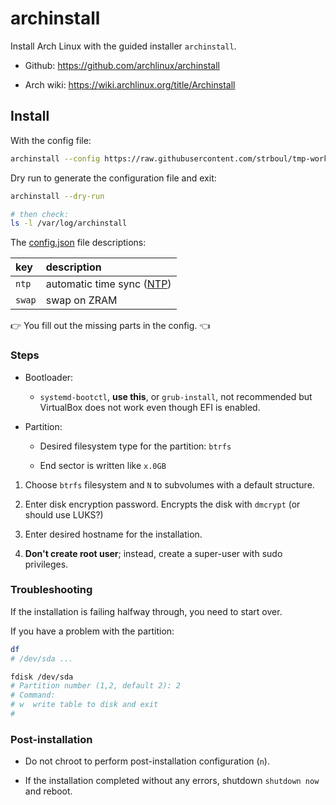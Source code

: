 # archinstall

Install Arch Linux with the guided installer `archinstall`.

- Github: https://github.com/archlinux/archinstall

- Arch wiki: https://wiki.archlinux.org/title/Archinstall

## Install

With the config file:

```sh
archinstall --config https://raw.githubusercontent.com/strboul/tmp-workbench/master/system/core/arch/archinstall/config.json
```

Dry run to generate the configuration file and exit:

```sh
archinstall --dry-run

# then check:
ls -l /var/log/archinstall
```

The [config.json](config.json) file descriptions:

| key          | description                                       |
|:-------------|:--------------------------------------------------|
| `ntp`        | automatic time sync ([NTP](https://www.ntp.org/)) |
| `swap`       | swap on ZRAM                                      |

:point_right: You fill out the missing parts in the config. :point_left:

### Steps

+ Bootloader:

  + `systemd-bootctl`, **use this**, or `grub-install`, not recommended but
    VirtualBox does not work even though EFI is enabled.

+ Partition:

  + Desired filesystem type for the partition: `btrfs`

  + End sector is written like `x.0GB`

1) Choose `btrfs` filesystem and `N` to subvolumes with a default structure.

2) Enter disk encryption password. Encrypts the disk with `dmcrypt` (or should
use LUKS?)

3) Enter desired hostname for the installation.

4) **Don't create root user**; instead, create a super-user with sudo privileges.

### Troubleshooting

If the installation is failing halfway through, you need to start over.

If you have a problem with the partition:

```sh
df
# /dev/sda ...

fdisk /dev/sda
# Partition number (1,2, default 2): 2
# Command:
# w  write table to disk and exit
#
```

### Post-installation

+ Do not chroot to perform post-installation configuration (`n`).

+ If the installation completed without any errors, shutdown `shutdown now` and
  reboot.
